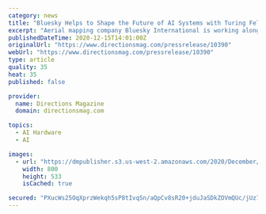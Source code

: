 ```yaml
---
category: news
title: "Bluesky Helps to Shape the Future of AI Systems with Turing Fellowship Funding"
excerpt: "Aerial mapping company Bluesky International is working alongside organisations such as AstraZeneca, Toyota and Amazon Web Services to shape artificial intelligence (AI) systems of the future. Contributing to the multi-million pound UK Government project,"
publishedDateTime: 2020-12-15T14:01:00Z
originalUrl: "https://www.directionsmag.com/pressrelease/10390"
webUrl: "https://www.directionsmag.com/pressrelease/10390"
type: article
quality: 35
heat: 35
published: false

provider:
  name: Directions Magazine
  domain: directionsmag.com

topics:
  - AI Hardware
  - AI

images:
  - url: "https://dmpublisher.s3.us-west-2.amazonaws.com/2020/December/15/7/ec1568d1-c109-42cd-8723-4bf33beecba6-sized"
    width: 800
    height: 533
    isCached: true

secured: "PXucWs25OqXprzWekqh5sP8tIvqSn/aQpCv8sR20+jduJaSDkZOVmQUc/jUz7I3qSMb8mkmBON97EJhKlolr6WEBQzImt4klDWqkV1yMdszTFm4wAnJQV7la0LRfpYBG/Hwd7ovH0IYJMTuFL1TkxLSy2vzztQb2XPn1KU0jB2wi8ShvyXEdOdlkNzApCR7z+G2D9XRdR61OYim0M+Wk26BzX9GBV5YmyuBfohgbJyriXX+cuKvyBEzm9dQQLKe0WjfMOZh1Lga09bq0JTtd1YslQVsRwSV2bn3zofwbvP35Rks5p2RTE/xaxhSvJTh3vaxvZ8a9Gw9FxMyiI2YtHccOfaKAVXxXAn4L0eKcVxM=;ODTOyHyFvjaRFU/jhpzhSA=="
---
```


